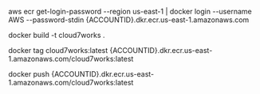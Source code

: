 
aws ecr get-login-password --region us-east-1 | docker login --username AWS --password-stdin {ACCOUNTID}.dkr.ecr.us-east-1.amazonaws.com

docker build -t cloud7works .

docker tag cloud7works:latest {ACCOUNTID}.dkr.ecr.us-east-1.amazonaws.com/cloud7works:latest

docker push {ACCOUNTID}.dkr.ecr.us-east-1.amazonaws.com/cloud7works:latest